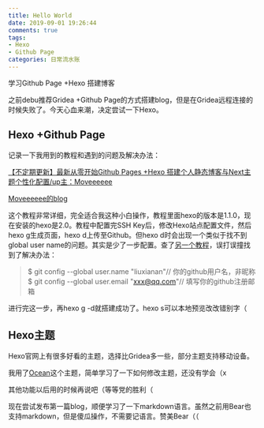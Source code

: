```yaml
---
title: Hello World
date: 2019-09-01 19:26:44
comments: true
tags:
- Hexo
- Github Page
categories: 日常流水账
---
```

学习Github Page +Hexo 搭建博客
<!--more-->
之前debu推荐Gridea +Github Page的方式搭建blog，但是在Gridea远程连接的时候失败了。今天心血来潮，决定尝试一下Hexo。

## Hexo +Github Page

记录一下我用到的教程和遇到的问题及解决办法：

[【不定期更新】最新从零开始Github Pages +Hexo 搭建个人静态博客与Next主题个性化配置/up主：Moveeeeee](https://www.bilibili.com/video/av36938592/?p=1)

[Moveeeeee的blog](https://www.lixint.me/hexo-blog.html)

这个教程非常详细，完全适合我这种小白操作，教程里面hexo的版本是1.1.0，现在安装的hexo是2.0。教程中配置完SSH Key后，修改Hexo站点配置文件，然后hexo g生成页面，hexo d上传至Github。但hexo d时会出现一个类似于找不到global user name的问题。其实是少了一步配置。查了[另一个教程](https://www.cnblogs.com/liuxianan/p/build-blog-website-by-hexo-github.html)，误打误撞找到了解决办法：

>$ git config --global user.name "liuxianan"// 你的github用户名，非昵称
>$ git config --global user.email  "xxx@qq.com"// 填写你的github注册邮箱

进行完这一步，再hexo g -d就搭建成功了。hexo s可以本地预览改改错别字（

## Hexo主题

Hexo官网上有很多好看的主题，选择比Gridea多一些，部分主题支持移动设备。

我用了[Ocean](https://zhwangart.github.io/)这个主题，简单学习了一下如何修改主题，还没有学会（x

其他功能以后用的时候再说吧（等等党的胜利（

现在尝试发布第一篇blog，顺便学习了一下markdown语言。虽然之前用Bear也支持markdown，但是傻瓜操作，不需要记语言。赞美Bear（（
